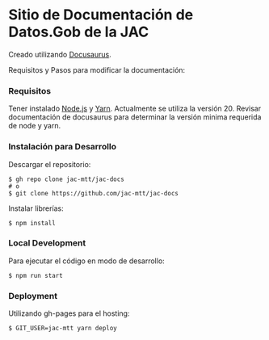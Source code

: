 # Sitio de Documentación de Datos.Gob de la JAC

Creado utilizando [Docusaurus](https://docusaurus.io/).

Requisitos y Pasos para modificar la documentación:

### Requisitos

Tener instalado [Node.js](https://nodejs.org/) y [Yarn](https://yarnpkg.com/).
Actualmente se utiliza la versión 20. Revisar documentación de docusaurus para
determinar la versión minima requerida de node y yarn.

### Instalación para Desarrollo

Descargar el repositorio:

```
$ gh repo clone jac-mtt/jac-docs
# o
$ git clone https://github.com/jac-mtt/jac-docs
```

Instalar librerías:

```
$ npm install
``` 

### Local Development

Para ejecutar el código en modo de desarrollo:

```
$ npm run start
```

### Deployment

Utilizando gh-pages para el hosting:

```
$ GIT_USER=jac-mtt yarn deploy
```